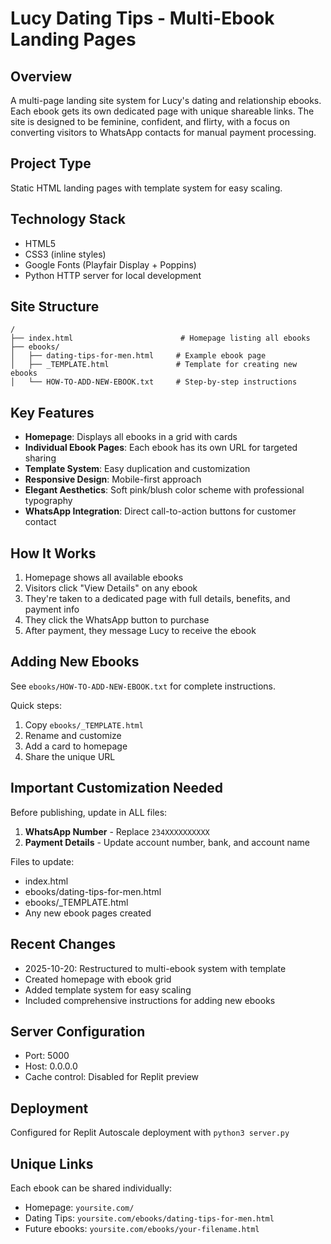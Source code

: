 # Lucy Dating Tips - Multi-Ebook Landing Pages

## Overview
A multi-page landing site system for Lucy's dating and relationship ebooks. Each ebook gets its own dedicated page with unique shareable links. The site is designed to be feminine, confident, and flirty, with a focus on converting visitors to WhatsApp contacts for manual payment processing.

## Project Type
Static HTML landing pages with template system for easy scaling.

## Technology Stack
- HTML5
- CSS3 (inline styles)
- Google Fonts (Playfair Display + Poppins)
- Python HTTP server for local development

## Site Structure
```
/
├── index.html                        # Homepage listing all ebooks
├── ebooks/
│   ├── dating-tips-for-men.html     # Example ebook page
│   ├── _TEMPLATE.html               # Template for creating new ebooks
│   └── HOW-TO-ADD-NEW-EBOOK.txt     # Step-by-step instructions
```

## Key Features
- **Homepage**: Displays all ebooks in a grid with cards
- **Individual Ebook Pages**: Each ebook has its own URL for targeted sharing
- **Template System**: Easy duplication and customization
- **Responsive Design**: Mobile-first approach
- **Elegant Aesthetics**: Soft pink/blush color scheme with professional typography
- **WhatsApp Integration**: Direct call-to-action buttons for customer contact

## How It Works
1. Homepage shows all available ebooks
2. Visitors click "View Details" on any ebook
3. They're taken to a dedicated page with full details, benefits, and payment info
4. They click the WhatsApp button to purchase
5. After payment, they message Lucy to receive the ebook

## Adding New Ebooks
See `ebooks/HOW-TO-ADD-NEW-EBOOK.txt` for complete instructions.

Quick steps:
1. Copy `ebooks/_TEMPLATE.html`
2. Rename and customize
3. Add a card to homepage
4. Share the unique URL

## Important Customization Needed
Before publishing, update in ALL files:
1. **WhatsApp Number** - Replace `234XXXXXXXXXX` 
2. **Payment Details** - Update account number, bank, and account name

Files to update:
- index.html
- ebooks/dating-tips-for-men.html
- ebooks/_TEMPLATE.html
- Any new ebook pages created

## Recent Changes
- 2025-10-20: Restructured to multi-ebook system with template
- Created homepage with ebook grid
- Added template system for easy scaling
- Included comprehensive instructions for adding new ebooks

## Server Configuration
- Port: 5000
- Host: 0.0.0.0
- Cache control: Disabled for Replit preview

## Deployment
Configured for Replit Autoscale deployment with `python3 server.py`

## Unique Links
Each ebook can be shared individually:
- Homepage: `yoursite.com/`
- Dating Tips: `yoursite.com/ebooks/dating-tips-for-men.html`
- Future ebooks: `yoursite.com/ebooks/your-filename.html`
